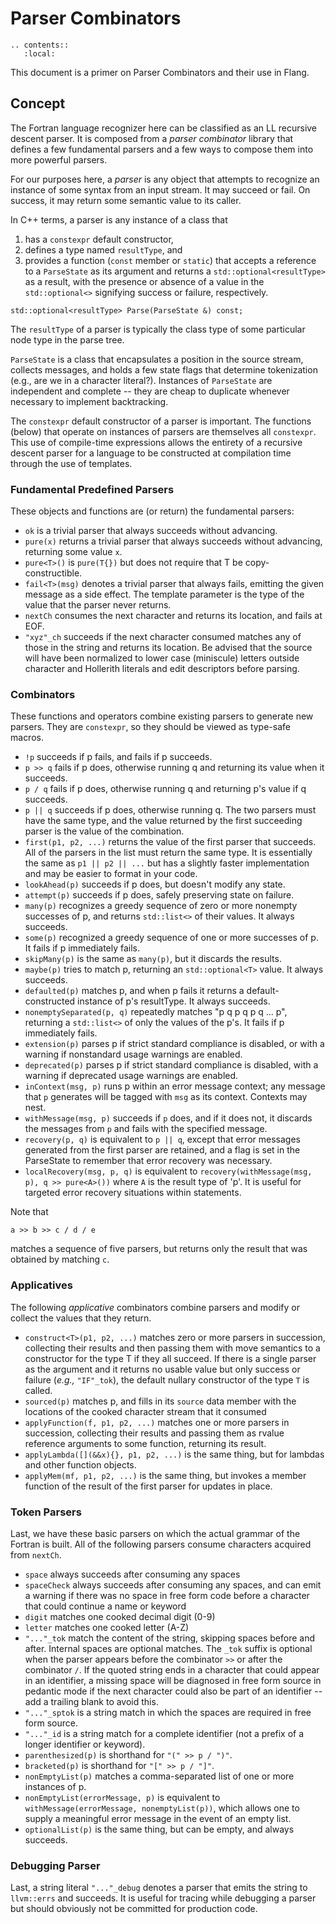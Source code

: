 <!--===- docs/ParserCombinators.md 
  
   Part of the LLVM Project, under the Apache License v2.0 with LLVM Exceptions.
   See https://llvm.org/LICENSE.txt for license information.
   SPDX-License-Identifier: Apache-2.0 WITH LLVM-exception
  
-->

# Parser Combinators

```eval_rst
.. contents::
   :local:
```

This document is a primer on Parser Combinators and their use in Flang.

## Concept
The Fortran language recognizer here can be classified as an LL recursive
descent parser.  It is composed from a *parser combinator* library that
defines a few fundamental parsers and a few ways to compose them into more
powerful parsers.

For our purposes here, a *parser* is any object that attempts to recognize
an instance of some syntax from an input stream.  It may succeed or fail.
On success, it may return some semantic value to its caller.

In C++ terms, a parser is any instance of a class that
1. has a `constexpr` default constructor,
1. defines a type named `resultType`, and
1. provides a function (`const` member or `static`) that accepts a reference to a
`ParseState` as its argument and returns a `std::optional<resultType>` as a
result, with the presence or absence of a value in the `std::optional<>`
signifying success or failure, respectively.
```
std::optional<resultType> Parse(ParseState &) const;
```
The `resultType` of a parser is typically the class type of some particular
node type in the parse tree.

`ParseState` is a class that encapsulates a position in the source stream,
collects messages, and holds a few state flags that determine tokenization
(e.g., are we in a character literal?).  Instances of `ParseState` are
independent and complete -- they are cheap to duplicate whenever necessary to
implement backtracking.

The `constexpr` default constructor of a parser is important.  The functions
(below) that operate on instances of parsers are themselves all `constexpr`.
This use of compile-time expressions allows the entirety of a recursive
descent parser for a language to be constructed at compilation time through
the use of templates.

### Fundamental Predefined Parsers
These objects and functions are (or return) the fundamental parsers:

* `ok` is a trivial parser that always succeeds without advancing.
* `pure(x)` returns a trivial parser that always succeeds without advancing,
  returning some value `x`.
* `pure<T>()` is `pure(T{})` but does not require that T be copy-constructible.
* `fail<T>(msg)` denotes a trivial parser that always fails, emitting the
  given message as a side effect.  The template parameter is the type of
  the value that the parser never returns.
* `nextCh` consumes the next character and returns its location,
  and fails at EOF.
* `"xyz"_ch` succeeds if the next character consumed matches any of those
  in the string and returns its location.  Be advised that the source
  will have been normalized to lower case (miniscule) letters outside
  character and Hollerith literals and edit descriptors before parsing.

### Combinators
These functions and operators combine existing parsers to generate new parsers.
They are `constexpr`, so they should be viewed as type-safe macros.

* `!p` succeeds if p fails, and fails if p succeeds.
* `p >> q` fails if p does, otherwise running q and returning its value when
  it succeeds.
* `p / q` fails if p does, otherwise running q and returning p's value
  if q succeeds.
* `p || q` succeeds if p does, otherwise running q.  The two parsers must
  have the same type, and the value returned by the first succeeding parser
  is the value of the combination.
* `first(p1, p2, ...)` returns the value of the first parser that succeeds.
  All of the parsers in the list must return the same type.
  It is essentially the same as `p1 || p2 || ...` but has a slightly
  faster implementation and may be easier to format in your code.
* `lookAhead(p)` succeeds if p does, but doesn't modify any state.
* `attempt(p)` succeeds if p does, safely preserving state on failure.
* `many(p)` recognizes a greedy sequence of zero or more nonempty successes
  of p, and returns `std::list<>` of their values.  It always succeeds.
* `some(p)` recognized a greedy sequence of one or more successes of p.
  It fails if p immediately fails.
* `skipMany(p)` is the same as `many(p)`, but it discards the results.
* `maybe(p)` tries to match p, returning an `std::optional<T>` value.
  It always succeeds.
* `defaulted(p)` matches p, and when p fails it returns a
  default-constructed instance of p's resultType.  It always succeeds.
* `nonemptySeparated(p, q)` repeatedly matches "p q p q p q ... p",
  returning a `std::list<>` of only the values of the p's.  It fails if
  p immediately fails.
* `extension(p)` parses p if strict standard compliance is disabled,
   or with a warning if nonstandard usage warnings are enabled.
* `deprecated(p)` parses p if strict standard compliance is disabled,
  with a warning if deprecated usage warnings are enabled.
* `inContext(msg, p)` runs p within an error message context; any
  message that `p` generates will be tagged with `msg` as its
  context.  Contexts may nest.
* `withMessage(msg, p)` succeeds if `p` does, and if it does not,
  it discards the messages from `p` and fails with the specified message.
* `recovery(p, q)` is equivalent to `p || q`, except that error messages
  generated from the first parser are retained, and a flag is set in
  the ParseState to remember that error recovery was necessary.
* `localRecovery(msg, p, q)` is equivalent to
  `recovery(withMessage(msg, p), q >> pure<A>())` where `A` is the
  result type of 'p'.
  It is useful for targeted error recovery situations within statements.

Note that
```
a >> b >> c / d / e
```
matches a sequence of five parsers, but returns only the result that was
obtained by matching `c`.

### Applicatives
The following *applicative* combinators combine parsers and modify or
collect the values that they return.

* `construct<T>(p1, p2, ...)` matches zero or more parsers in succession,
  collecting their results and then passing them with move semantics to a
  constructor for the type T if they all succeed.
  If there is a single parser as the argument and it returns no usable
  value but only success or failure (_e.g.,_ `"IF"_tok`), the default
  nullary constructor of the type `T` is called.
* `sourced(p)` matches p, and fills in its `source` data member with the
  locations of the cooked character stream that it consumed
* `applyFunction(f, p1, p2, ...)` matches one or more parsers in succession,
  collecting their results and passing them as rvalue reference arguments to
  some function, returning its result.
* `applyLambda([](&&x){}, p1, p2, ...)` is the same thing, but for lambdas
  and other function objects.
* `applyMem(mf, p1, p2, ...)` is the same thing, but invokes a member
  function of the result of the first parser for updates in place.

### Token Parsers
Last, we have these basic parsers on which the actual grammar of the Fortran
is built.  All of the following parsers consume characters acquired from
`nextCh`.

* `space` always succeeds after consuming any spaces
* `spaceCheck` always succeeds after consuming any spaces, and can emit
  a warning if there was no space in free form code before a character
  that could continue a name or keyword
* `digit` matches one cooked decimal digit (0-9)
* `letter` matches one cooked letter (A-Z)
* `"..."_tok` match the content of the string, skipping spaces before and
  after.  Internal spaces are optional matches.  The `_tok` suffix is
  optional when the parser appears before the combinator `>>` or after
  the combinator `/`.  If the quoted string ends in a character that
  could appear in an identifier, a missing space will be diagnosed in
  free form source in pedantic mode if the next character could also
  be part of an identifier -- add a trailing blank to avoid this.
* `"..."_sptok` is a string match in which the spaces are required in
   free form source.
* `"..."_id` is a string match for a complete identifier (not a prefix of
   a longer identifier or keyword).
* `parenthesized(p)` is shorthand for `"(" >> p / ")"`.
* `bracketed(p)` is shorthand for `"[" >> p / "]"`.
* `nonEmptyList(p)` matches a comma-separated list of one or more
  instances of p.
* `nonEmptyList(errorMessage, p)` is equivalent to
  `withMessage(errorMessage, nonemptyList(p))`, which allows one to supply
  a meaningful error message in the event of an empty list.
* `optionalList(p)` is the same thing, but can be empty, and always succeeds.

### Debugging Parser
Last, a string literal `"..."_debug` denotes a parser that emits the string to
`llvm::errs` and succeeds.  It is useful for tracing while debugging a parser but should
obviously not be committed for production code.
